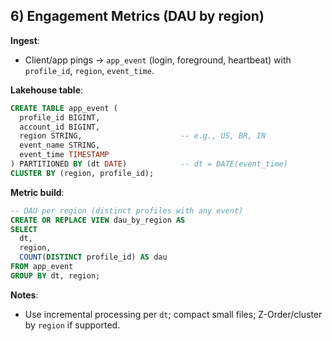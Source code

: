 ## 6) Engagement Metrics (DAU by region)

**Ingest**:

* Client/app pings → `app_event` (login, foreground, heartbeat) with `profile_id`, `region`, `event_time`.

**Lakehouse table**:

```sql
CREATE TABLE app_event (
  profile_id BIGINT,
  account_id BIGINT,
  region STRING,                      -- e.g., US, BR, IN
  event_name STRING,
  event_time TIMESTAMP
) PARTITIONED BY (dt DATE)            -- dt = DATE(event_time)
CLUSTER BY (region, profile_id);
```

**Metric build**:

```sql
-- DAU per region (distinct profiles with any event)
CREATE OR REPLACE VIEW dau_by_region AS
SELECT
  dt,
  region,
  COUNT(DISTINCT profile_id) AS dau
FROM app_event
GROUP BY dt, region;
```

**Notes**:

* Use incremental processing per `dt`; compact small files; Z-Order/cluster by `region` if supported.